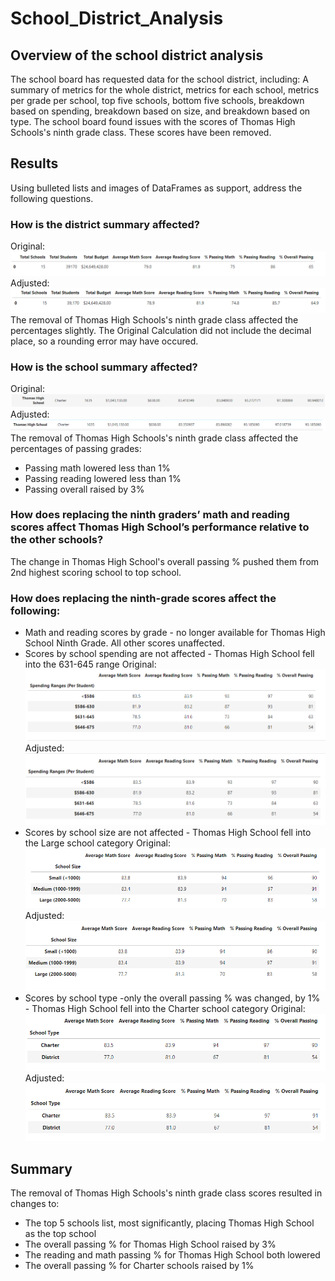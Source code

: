 # School_District_Analysis
## Overview of the school district analysis 
The school board has requested data for the school district, including: A summary of metrics for the whole district, metrics for each school, metrics per grade per school, top five schools, bottom five schools, breakdown based on spending, breakdown based on size, and breakdown based on type. The school board found issues with the scores of Thomas High Schools's ninth grade class. These scores have been removed.

## Results 
Using bulleted lists and images of DataFrames as support, address the following questions.
### How is the district summary affected?
Original:
![Original District Analysis](https://raw.githubusercontent.com/kwarzeski/School_District_Analysis/main/Resources/District_Analysis.png)
Adjusted:
![Adjusted District Analysis](https://raw.githubusercontent.com/kwarzeski/School_District_Analysis/main/Resources/Adjusted_District_Analysis.png)
The removal of Thomas High Schools's ninth grade class affected the percentages slightly. The Original Calculation did not include the decimal place, so a rounding error may have occured.
### How is the school summary affected?
Original:
![Original THS Analysis](https://raw.githubusercontent.com/kwarzeski/School_District_Analysis/main/Resources/THS_Analysis.png)
Adjusted:
![Adjusted THS Analysis](https://raw.githubusercontent.com/kwarzeski/School_District_Analysis/main/Resources/Adjusted_THS_Analysis.png)
The removal of Thomas High Schools's ninth grade class affected the percentages of passing grades:
- Passing math lowered less than 1%
- Passing reading lowered less than 1%
- Passing overall raised by 3%
### How does replacing the ninth graders’ math and reading scores affect Thomas High School’s performance relative to the other schools?
The change in Thomas High School's overall passing % pushed them from 2nd highest scoring school to top school.
### How does replacing the ninth-grade scores affect the following:
  - Math and reading scores by grade - no longer available for Thomas High School Ninth Grade. All other scores unaffected.
  - Scores by school spending are not affected - Thomas High School fell into the 631-645 range
Original:
![Original THS Analysis](https://raw.githubusercontent.com/kwarzeski/School_District_Analysis/main/Resources/Spending_Ranges.png)
Adjusted:
![Adjusted THS Analysis](https://raw.githubusercontent.com/kwarzeski/School_District_Analysis/main/Resources/Adjusted_Spending_Ranges.png)
  - Scores by school size are not affected - Thomas High School fell into the Large school category
Original:
![Original THS Analysis](https://raw.githubusercontent.com/kwarzeski/School_District_Analysis/main/Resources/Size_Ranges.png)
Adjusted:
![Adjusted THS Analysis](https://raw.githubusercontent.com/kwarzeski/School_District_Analysis/main/Resources/Adjusted_Size_Ranges.png)
  - Scores by school type -only the overall passing % was changed, by 1% - Thomas High School fell into the Charter school category
Original:
![Original THS Analysis](https://raw.githubusercontent.com/kwarzeski/School_District_Analysis/main/Resources/Types.png)
Adjusted:
![Adjusted THS Analysis](https://raw.githubusercontent.com/kwarzeski/School_District_Analysis/main/Resources/Adjusted_Types.png)

## Summary
The removal of Thomas High Schools's ninth grade class scores resulted in changes to:
- The top 5 schools list, most significantly, placing Thomas High School as the top school
- The overall passing % for Thomas High School raised by 3%
- The reading and math passing % for Thomas High School both lowered
- The overall passing % for Charter schools raised by 1%
